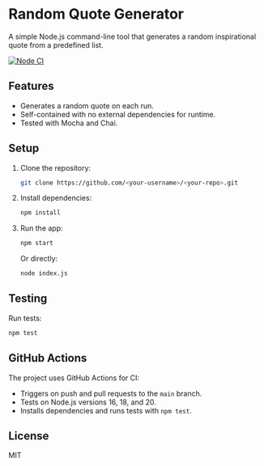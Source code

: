 # Random Quote Generator

A simple Node.js command-line tool that generates a random inspirational quote from a predefined list.

[![Node CI](https://github.com/<your-username>/<your-repo>/actions/workflows/ci.yml/badge.svg)](https://github.com/<your-username>/<your-repo>/actions/workflows/ci.yml)

## Features
- Generates a random quote on each run.
- Self-contained with no external dependencies for runtime.
- Tested with Mocha and Chai.

## Setup
1. Clone the repository:
   ```bash
   git clone https://github.com/<your-username>/<your-repo>.git
   ```
2. Install dependencies:
   ```bash
   npm install
   ```
3. Run the app:
   ```bash
   npm start
   ```
   Or directly:
   ```bash
   node index.js
   ```

## Testing
Run tests:
```bash
npm test
```

## GitHub Actions
The project uses GitHub Actions for CI:
- Triggers on push and pull requests to the `main` branch.
- Tests on Node.js versions 16, 18, and 20.
- Installs dependencies and runs tests with `npm test`.

## License
MIT
